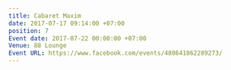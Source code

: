 ```yaml
---
title: Cabaret Maxim
date: 2017-07-17 09:14:00 +07:00
position: 7
Event date: 2017-07-22 00:00:00 +07:00
Venue: 88 Lounge
Event URL: https://www.facebook.com/events/480641862289273/
---
```


